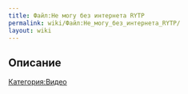 ```yaml
---
title: Файл:Не могу без интернета RYTP
permalink: wiki/Файл:Не_могу_без_интернета_RYTP/
layout: wiki
---
```


## Описание

[Категория:Видео](Категория:Видео "wikilink")
